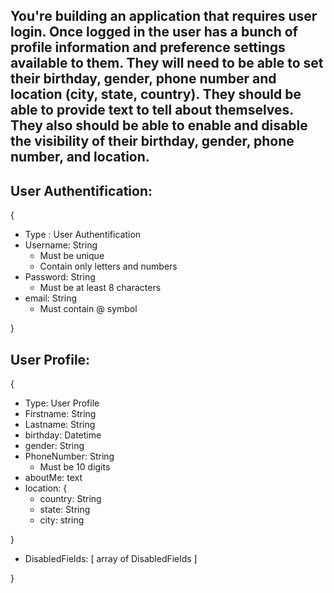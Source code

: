 ## You're building an application that requires user login. Once logged in the user has a bunch of profile information and preference settings available to them. They will need to be able to set their birthday, gender, phone number and location (city, state, country). They should be able to provide text to tell about themselves. They also should be able to enable and disable the visibility of their birthday, gender, phone number, and location.

## User Authentification:
{
  * Type : User Authentification
  * Username: String
    * Must be unique
    * Contain only letters and numbers
  * Password: String
    * Must be at least 8 characters
  * email: String
    * Must contain @ symbol  

}

## User Profile:
{
  * Type: User Profile
  * Firstname: String
  * Lastname: String
  * birthday: Datetime
  * gender: String
  * PhoneNumber: String
    * Must be 10 digits
  * aboutMe: text
  * location: {
    * country: String
    * state: String
    * city: string

  }
  * DisabledFields: [ array of DisabledFields ]
  
}
